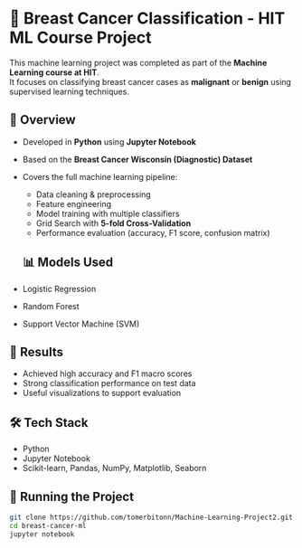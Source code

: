# 🧠 Breast Cancer Classification - HIT ML Course Project

This machine learning project was completed as part of the **Machine Learning course at HIT**.  
It focuses on classifying breast cancer cases as **malignant** or **benign** using supervised learning techniques.

## 📌 Overview

- Developed in **Python** using **Jupyter Notebook**
- Based on the **Breast Cancer Wisconsin (Diagnostic) Dataset**
- Covers the full machine learning pipeline:
  - Data cleaning & preprocessing
  - Feature engineering
  - Model training with multiple classifiers
  - Grid Search with **5-fold Cross-Validation**
  - Performance evaluation (accuracy, F1 score, confusion matrix)

  ## 📊 Models Used

- Logistic Regression  
- Random Forest  
- Support Vector Machine (SVM)

## 🧪 Results

- Achieved high accuracy and F1 macro scores
- Strong classification performance on test data
- Useful visualizations to support evaluation

## 🛠️ Tech Stack

- Python  
- Jupyter Notebook  
- Scikit-learn, Pandas, NumPy, Matplotlib, Seaborn

## 🚀 Running the Project

```bash
git clone https://github.com/tomerbitonn/Machine-Learning-Project2.git
cd breast-cancer-ml
jupyter notebook
```
